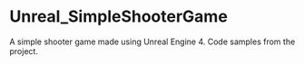 # Unreal_SimpleShooterGame
A simple shooter game made using Unreal Engine 4.
Code samples from the project.
